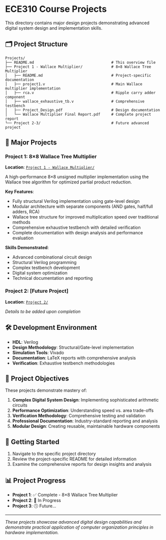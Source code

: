# ECE310 Course Projects

This directory contains major design projects demonstrating advanced digital system design and implementation skills.

## 🗂️ Project Structure

```
Projects/
├── README.md                                   # This overview file
├── Project 1 - Wallace Multiplier/             # 8×8 Wallace Tree Multiplier
│   ├── README.md                               # Project-specific documentation
│   ├── project1.v                              # Main Wallace multiplier implementation
│   ├── rca.v                                   # Ripple carry adder component
│   ├── wallace_exhaustive_tb.v                 # Comprehensive testbench
│   ├── Project_Design.pdf                      # Design documentation
│   └── Wallace Multiplier Final Report.pdf     # Complete project report
└── Project 2-3/                                # Future advanced project
```

## 🚀 Major Projects

### Project 1: 8×8 Wallace Tree Multiplier
**Location**: [`Project 1 - Wallace Multiplier/`](./Project%201%20-%20Wallace%20Multiplier)

A high-performance 8×8 unsigned multiplier implementation using the Wallace tree algorithm for optimized partial product reduction.

**Key Features**:
- Fully structural Verilog implementation using gate-level design
- Modular architecture with separate components (AND gates, half/full adders, RCA)
- Wallace tree structure for improved multiplication speed over traditional methods
- Comprehensive exhaustive testbench with detailed verification
- Complete documentation with design analysis and performance evaluation

**Skills Demonstrated**:
- Advanced combinational circuit design
- Structural Verilog programming
- Complex testbench development
- Digital system optimization
- Technical documentation and reporting

### Project 2: [Future Project]
**Location**: [`Project 2/`](./Project%202)

*Details to be added upon completion*

## 🛠️ Development Environment

- **HDL**: Verilog
- **Design Methodology**: Structural/Gate-level implementation
- **Simulation Tools**: Vivado
- **Documentation**: LaTeX reports with comprehensive analysis
- **Verification**: Exhaustive testbench methodologies

## 🎯 Project Objectives

These projects demonstrate mastery of:

1. **Complex Digital System Design**: Implementing sophisticated arithmetic circuits
2. **Performance Optimization**: Understanding speed vs. area trade-offs
3. **Verification Methodology**: Comprehensive testing and validation
4. **Professional Documentation**: Industry-standard reporting and analysis
5. **Modular Design**: Creating reusable, maintainable hardware components

## 🚀 Getting Started

1. Navigate to the specific project directory
2. Review the project-specific README for detailed information
3. Examine the comprehensive reports for design insights and analysis

## 📊 Project Progress

- **Project 1**: ✅ Complete - 8×8 Wallace Tree Multiplier
- **Project 2**: 🔄 In Progress
- **Project 3**: 🕔 Future...

---

*These projects showcase advanced digital design capabilities and demonstrate practical application of computer organization principles in hardware implementation.*